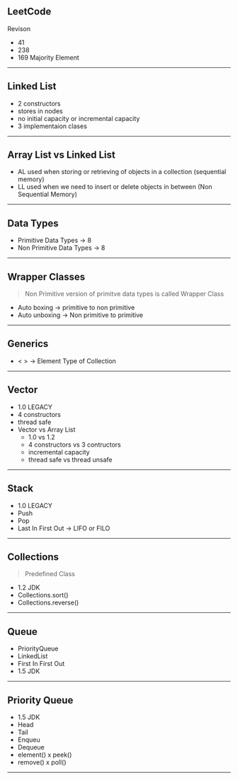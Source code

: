## LeetCode

Revison

- 41
- 238
- 169 Majority Element

---

## Linked List

- 2 constructors
- stores in nodes
- no initial capacity or incremental capacity
- 3 implementaion clases

---

## Array List vs Linked List

- AL used when storing or retrieving of objects in a collection (sequential memory)
- LL used when we need to insert or delete objects in between (Non Sequential Memory)

---

## Data Types

- Primitive Data Types -> 8
- Non Primitive Data Types -> 8

---

## Wrapper Classes

> Non Primitive version of primitve data types is called Wrapper Class

- Auto boxing -> primitive to non primitive
- Auto unboxing -> Non primitive to primitive

---

## Generics

- < > -> Element Type of Collection

---

## Vector

- 1.0 LEGACY
- 4 constructors
- thread safe
- Vector vs Array List
  - 1.0 vs 1.2
  - 4 constructors vs 3 contructors
  - incremental capacity
  - thread safe vs thread unsafe

---

## Stack

- 1.0 LEGACY
- Push
- Pop
- Last In First Out -> LIFO or FILO

---

## Collections

> Predefined Class

- 1.2 JDK
- Collections.sort()
- Collections.reverse()

---

## Queue

- PriorityQueue
- LinkedList
- First In First Out
- 1.5 JDK

---

## Priority Queue

- 1.5 JDK
- Head
- Tail
- Enqueu
- Dequeue
- element() x peek()
- remove() x poll()

---

